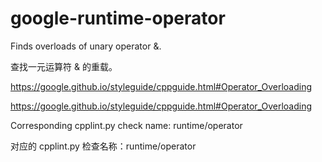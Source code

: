 # google-runtime-operator

Finds overloads of unary operator &.

查找一元运算符 & 的重载。

<https://google.github.io/styleguide/cppguide.html#Operator_Overloading>

<https://google.github.io/styleguide/cppguide.html#Operator_Overloading>

Corresponding cpplint.py check name: runtime/operator

对应的 cpplint.py 检查名称：runtime/operator
